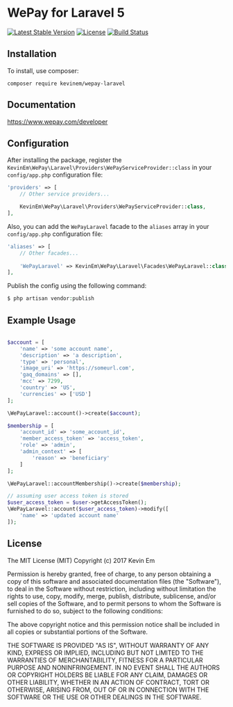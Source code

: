 # WePay for Laravel 5

[![Latest Stable Version](https://poser.pugx.org/kevinem/wepay-laravel/v/stable?format=flat-square)](https://packagist.org/packages/kevinem/nonprofit-explorer-laravel)
[![License](https://poser.pugx.org/kevinem/wepay-laravel/license?format=flat-square)](https://packagist.org/packages/kevinem/nonprofit-explorer-laravel)
[![Build Status](https://travis-ci.org/kevinem/wepay-laravel.svg?branch=master)](https://travis-ci.org/kevinem/nonprofit-explorer-laravel)

## Installation

To install, use composer:

```
composer require kevinem/wepay-laravel
```

## Documentation

https://www.wepay.com/developer

## Configuration

After installing the package, register the `KevinEm\WePay\Laravel\Providers\WePayServiceProvider::class`
in your `config/app.php` configuration file:

```php
'providers' => [
    // Other service providers...

    KevinEm\WePay\Laravel\Providers\WePayServiceProvider::class,
],

```
Also, you can add the `WePayLaravel` facade to the `aliases` array in your `config/app.php` configuration file:

```php
'aliases' => [
    // Other facades...
    
    'WePayLaravel' => KevinEm\WePay\Laravel\Facades\WePayLaravel::class,
],
```

Publish the config using the following command:

```php
$ php artisan vendor:publish
```

## Example Usage

```php

$account = [
    'name' => 'some account name',
    'description' => 'a description',
    'type' => 'personal',
    'image_uri' => 'https://someurl.com',
    'gaq_domains' => [],
    'mcc' => 7299,
    'country' => 'US',
    'currencies' => ['USD']
];

\WePayLaravel::account()->create($account);

$membership = [
    'account_id' => 'some_account_id',
    'member_access_token' => 'access_token',
    'role' => 'admin',
    'admin_context' => [
        'reason' => 'beneficiary'
    ]
];

\WePayLaravel::accountMembership()->create($membership);

// assuming user access token is stored
$user_access_token = $user->getAccessToken();
\WePayLaravel::account($user_access_token)->modify([
    'name' => 'updated account name'
]);

```

## License 

The MIT License (MIT)
Copyright (c) 2017 Kevin Em

Permission is hereby granted, free of charge, to any person obtaining a copy of this software and associated
documentation files (the "Software"), to deal in the Software without restriction, including without limitation
the rights to use, copy, modify, merge, publish, distribute, sublicense, and/or sell copies of the Software,
and to permit persons to whom the Software is furnished to do so, subject to the following conditions:

The above copyright notice and this permission notice shall be included in all copies or substantial portions of
the Software.

THE SOFTWARE IS PROVIDED "AS IS", WITHOUT WARRANTY OF ANY KIND, EXPRESS OR IMPLIED, INCLUDING BUT NOT LIMITED
TO THE WARRANTIES OF MERCHANTABILITY, FITNESS FOR A PARTICULAR PURPOSE AND NONINFRINGEMENT. IN NO EVENT SHALL
THE AUTHORS OR COPYRIGHT HOLDERS BE LIABLE FOR ANY CLAIM, DAMAGES OR OTHER LIABILITY, WHETHER IN AN ACTION OF
CONTRACT, TORT OR OTHERWISE, ARISING FROM, OUT OF OR IN CONNECTION WITH THE SOFTWARE OR THE USE OR OTHER DEALINGS
IN THE SOFTWARE.
